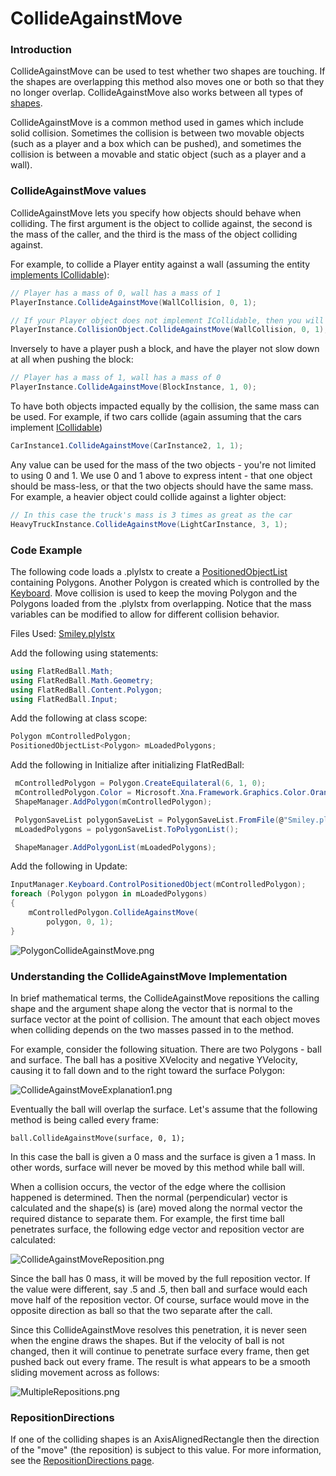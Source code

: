 # CollideAgainstMove

### Introduction

CollideAgainstMove can be used to test whether two shapes are touching. If the shapes are overlapping this method also moves one or both so that they no longer overlap. CollideAgainstMove also works between all types of [shapes](../../../../../frb/docs/index.php).

CollideAgainstMove is a common method used in games which include solid collision. Sometimes the collision is between two movable objects (such as a player and a box which can be pushed), and sometimes the collision is between a movable and static object (such as a player and a wall).

### CollideAgainstMove values

CollideAgainstMove lets you specify how objects should behave when colliding. The first argument is the object to collide against, the second is the mass of the caller, and the third is the mass of the object colliding against.

For example, to collide a Player entity against a wall (assuming the entity [implements ICollidable](../../../../../frb/docs/index.php)):

```csharp
// Player has a mass of 0, wall has a mass of 1
PlayerInstance.CollideAgainstMove(WallCollision, 0, 1);

// If your Player object does not implement ICollidable, then you will need to use the shape on the Entity:
PlayerInstance.CollisionObject.CollideAgainstMove(WallCollision, 0, 1);
```

Inversely to have a player push a block, and have the player not slow down at all when pushing the block:

```csharp
// Player has a mass of 1, wall has a mass of 0
PlayerInstance.CollideAgainstMove(BlockInstance, 1, 0);
```

To have both objects impacted equally by the collision, the same mass can be used. For example, if two cars collide (again assuming that the cars implement [ICollidable](../../../../../frb/docs/index.php))

```csharp
CarInstance1.CollideAgainstMove(CarInstance2, 1, 1);
```

Any value can be used for the mass of the two objects - you're not limited to using 0 and 1. We use 0 and 1 above to express intent - that one object should be mass-less, or that the two objects should have the same mass. For example, a heavier object could collide against a lighter object:

```csharp
// In this case the truck's mass is 3 times as great as the car
HeavyTruckInstance.CollideAgainstMove(LightCarInstance, 3, 1);
```

### Code Example

The following code loads a .plylstx to create a [PositionedObjectList](../../../../../frb/docs/index.php) containing Polygons. Another Polygon is created which is controlled by the [Keyboard](../../../../../frb/docs/index.php). Move collision is used to keep the moving Polygon and the Polygons loaded from the .plylstx from overlapping. Notice that the mass variables can be modified to allow for different collision behavior.

Files Used: [Smiley.plylstx](../../../../../frb/docs/images/7/79/Smiley.plylstx)

Add the following using statements:

```csharp
using FlatRedBall.Math;
using FlatRedBall.Math.Geometry;
using FlatRedBall.Content.Polygon;
using FlatRedBall.Input;
```

Add the following at class scope:

```csharp
Polygon mControlledPolygon;
PositionedObjectList<Polygon> mLoadedPolygons;
```

Add the following in Initialize after initializing FlatRedBall:

```csharp
 mControlledPolygon = Polygon.CreateEquilateral(6, 1, 0);
 mControlledPolygon.Color = Microsoft.Xna.Framework.Graphics.Color.Orange;
 ShapeManager.AddPolygon(mControlledPolygon);

 PolygonSaveList polygonSaveList = PolygonSaveList.FromFile(@"Smiley.plylstx");
 mLoadedPolygons = polygonSaveList.ToPolygonList();

 ShapeManager.AddPolygonList(mLoadedPolygons);
```

Add the following in Update:

```csharp
InputManager.Keyboard.ControlPositionedObject(mControlledPolygon);
foreach (Polygon polygon in mLoadedPolygons)
{
    mControlledPolygon.CollideAgainstMove(
        polygon, 0, 1);
}
```

![PolygonCollideAgainstMove.png](../../../../../.gitbook/assets/migrated\_media-PolygonCollideAgainstMove.png)

### Understanding the CollideAgainstMove Implementation

In brief mathematical terms, the CollideAgainstMove repositions the calling shape and the argument shape along the vector that is normal to the surface vector at the point of collision. The amount that each object moves when colliding depends on the two masses passed in to the method.

For example, consider the following situation. There are two Polygons - ball and surface. The ball has a positive XVelocity and negative YVelocity, causing it to fall down and to the right toward the surface Polygon:

![CollideAgainstMoveExplanation1.png](../../../../../.gitbook/assets/migrated\_media-CollideAgainstMoveExplanation1.png)

Eventually the ball will overlap the surface. Let's assume that the following method is being called every frame:

```
ball.CollideAgainstMove(surface, 0, 1);
```

In this case the ball is given a 0 mass and the surface is given a 1 mass. In other words, surface will never be moved by this method while ball will.

When a collision occurs, the vector of the edge where the collision happened is determined. Then the normal (perpendicular) vector is calculated and the shape(s) is (are) moved along the normal vector the required distance to separate them. For example, the first time ball penetrates surface, the following edge vector and reposition vector are calculated:

![CollideAgainstMoveReposition.png](../../../../../.gitbook/assets/migrated\_media-CollideAgainstMoveReposition.png)

Since the ball has 0 mass, it will be moved by the full reposition vector. If the value were different, say .5 and .5, then ball and surface would each move half of the reposition vector. Of course, surface would move in the opposite direction as ball so that the two separate after the call.

Since this CollideAgainstMove resolves this penetration, it is never seen when the engine draws the shapes. But if the velocity of ball is not changed, then it will continue to penetrate surface every frame, then get pushed back out every frame. The result is what appears to be a smooth sliding movement across as follows:

![MultipleRepositions.png](../../../../../.gitbook/assets/migrated\_media-MultipleRepositions.png)

### RepositionDirections

If one of the colliding shapes is an AxisAlignedRectangle then the direction of the "move" (the reposition) is subject to this value. For more information, see the [RepositionDirections page](../../../../../frb/docs/index.php).
